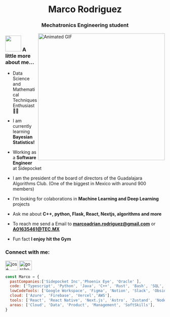 
<h1 align="center"> Marco Rodriguez
<h3 align="center">Mechatronics Engineering student</h3>

<img align="right" alt="Animated GIF" width="400" src="[https://media.tenor.com/itjFesV8_RUAAAAi/soulja-boy-pepe.gif](https://media2.giphy.com/media/v1.Y2lkPTc5MGI3NjExYWkyaXpoZTZmcjllZTBmYmYwb3g1bnpvZGRtaHdhcnU4em1kYmhtMSZlcD12MV9pbnRlcm5hbF9naWZfYnlfaWQmY3Q9Zw/iJDPQdMeteloid0RnT/giphy.gif)">


### <img src="[https://media2.giphy.com/media/v1.Y2lkPTc5MGI3NjExOWxibnRzN29xbXJ1ZmNmenRkaHB1Y2wyZDRlamFjaGhrcWU4b3I3ZyZlcD12MV9pbnRlcm5hbF9naWZfYnlfaWQmY3Q9Zw/8NAeiRiTKz149e9sAX/giphy.gif]" width="50"> A little more about me...

-  Data Science and Mathematical Techniques Enthusiast 🤖💡
  
-  I am currently learning **Bayesian Statistics!** 
  
-  Working as a **Software Engineer** at Sidepocket

-  I am the president of the board of directors of the Guadalajara Algorithms Club. (One of the biggest in Mexico with around 900 members)

-  I’m looking for colaborations in **Machine Learning and Deep Learning** projects

-  Ask me about **C++, python, Flask, React, Nextjs, algorithms and more**

-  To reach me send a Email to **marcoadrian.rodriguez@gmail.com** or **A01635461@TEC.MX**
  
-  Fun fact **I enjoy hit the Gym**

<h3 align="left">Connect with me:</h3>
<p align="left">
<a href="https://www.linkedin.com/in/jos%C3%A9-mar%C3%ADa-soto-valenzuela-070a2626b/" target="blank"><img align="center" src="https://raw.githubusercontent.com/rahuldkjain/github-profile-readme-generator/master/src/images/icons/Social/linked-in-alt.svg" alt="josé maría soto valenzuela" height="30" width="40" /></a>
<a href="https://www.leetcode.com/gorchon" target="blank"><img align="center" src="https://raw.githubusercontent.com/rahuldkjain/github-profile-readme-generator/master/src/images/icons/Social/leet-code.svg" alt="gorchon" height="30" width="40" /></a>
</p>

```javascript
const Marco = {
  pastCompanies:['Sidepocket Inc','Phoenix Eye', 'Oracle' ],
  code: ['Typescript', 'Python', 'Java', 'C++', 'Rust', 'Bash', 'SQL', 'R'],
  lowCodeTools: ['Google Workspace', 'Figma', 'Notion', 'Slack', 'Obsidian'],
  cloud: ['Azure', 'Firebase', 'Vercel','AWS'],
  tools: ['React', 'React Native', 'Next.js', 'Astro', 'Zustand', 'NodeJS', 'NestJS', 'Keras', 'Scikit-learn', 'Pandas', 'NumPy', 'OpenCV', 'Streamlit', 'AWS', 'Firebase', 'Supabase', 'MySQL', 'Git', 'GitHub', 'Linux Shell', 'Linux Environment', 'T3 Stack'],
  areas: ['Cloud', 'Data', 'Product', 'Management', 'SoftSkills'],
}

```
